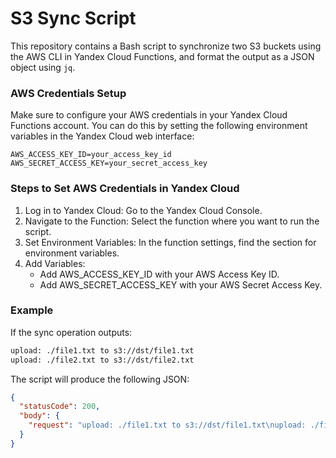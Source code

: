 # S3 Sync Script

This repository contains a Bash script to synchronize two S3 buckets using the AWS CLI in Yandex Cloud Functions, and format the output as a JSON object using `jq`.

### AWS Credentials Setup
Make sure to configure your AWS credentials in your Yandex Cloud Functions account. You can do this by setting the following environment variables in the Yandex Cloud web interface:
```
AWS_ACCESS_KEY_ID=your_access_key_id
AWS_SECRET_ACCESS_KEY=your_secret_access_key
```
### Steps to Set AWS Credentials in Yandex Cloud
1. Log in to Yandex Cloud: Go to the Yandex Cloud Console.
2. Navigate to the Function: Select the function where you want to run the script.
3. Set Environment Variables: In the function settings, find the section for environment variables.
3. Add Variables:
   * Add AWS_ACCESS_KEY_ID with your AWS Access Key ID.
   * Add AWS_SECRET_ACCESS_KEY with your AWS Secret Access Key.

### Example
If the sync operation outputs:

```bash
upload: ./file1.txt to s3://dst/file1.txt
upload: ./file2.txt to s3://dst/file2.txt
```

The script will produce the following JSON:

```json
{
  "statusCode": 200,
  "body": {
    "request": "upload: ./file1.txt to s3://dst/file1.txt\nupload: ./file2.txt to s3://dst/file2.txt"
  }
}
```

